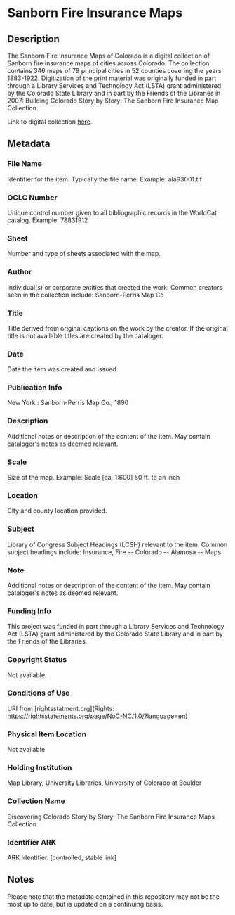 # Sanborn Fire Insurance Maps
## Description
The Sanborn Fire Insurance Maps of Colorado is a digital collection of Sanborn fire insurance maps of cities across Colorado. The collection contains 346 maps of 79 principal cities in 52 counties covering the years 1883-1922. Digitization of the print material was originally funded in part through a Library Services and Technology Act (LSTA) grant administered by the Colorado State Library and in part by the Friends of the Libraries in 2007: Building Colorado Story by Story: The Sanborn Fire Insurance Map Collection.

Link to digital collection [here](https://doi.org/10.25810/gp8q-3r24).
## Metadata
### File Name
Identifier for the item. Typically the file name. Example: ala93001.tif
### OCLC Number
Unique control number given to all bibliographic records in the WorldCat catalog. Example: 78831912 
### Sheet
Number and type of sheets associated with the map.
### Author
Individual(s) or corporate entities that created the work. Common creators seen in the collection include: Sanborn-Perris Map Co
### Title
Title derived from original captions on the work by the creator. If the original title is not available titles are created by the cataloger.
### Date
Date the item was created and issued.
### Publication Info
New York : Sanborn-Perris Map Co., 1890
### Description
Additional notes or description of the content of the item. May contain cataloger's notes as deemed relevant.
### Scale
Size of the map. Example: Scale [ca. 1:600] 50 ft. to an inch
### Location
City and county location provided.
### Subject
Library of Congress Subject Headings (LCSH) relevant to the item. Common subject headings include: Insurance, Fire -- Colorado -- Alamosa -- Maps
### Note
Additional notes or description of the content of the item. May contain cataloger's notes as deemed relevant.
### Funding Info
This project was funded in part through a Library Services and Technology Act (LSTA) grant administered by the Colorado State Library and in part by the Friends of the Libraries.
### Copyright Status
Not available.
### Conditions of Use
URI from [rightsstatment.org](Rights: https://rightsstatements.org/page/NoC-NC/1.0/?language=en)
### Physical Item Location
Not available
### Holding Institution
Map Library, University Libraries, University of Colorado at Boulder
### Collection Name
Discovering Colorado Story by Story: The Sanborn Fire Insurance Maps Collection
### Identifier ARK
ARK Identifier. [controlled, stable link]

## Notes
Please note that the metadata contained in this repository may not be the most up to date, but is updated on a continuing basis.
